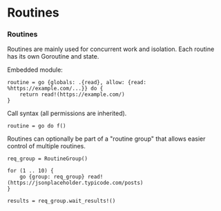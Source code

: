# Routines

### Routines

Routines are mainly used for concurrent work and isolation. Each routine has its own Goroutine and state.

Embedded module:

````
routine = go {globals: .{read}, allow: {read: %https://example.com/...}} do {
    return read!(https://example.com/)
}
````

Call syntax (all permissions are inherited).
````
routine = go do f()
````

Routines can optionally be part of a "routine group" that allows easier control of multiple routines.

````
req_group = RoutineGroup()

for (1 .. 10) {
    go {group: req_group} read!(https://jsonplaceholder.typicode.com/posts)
}

results = req_group.wait_results!()
````
